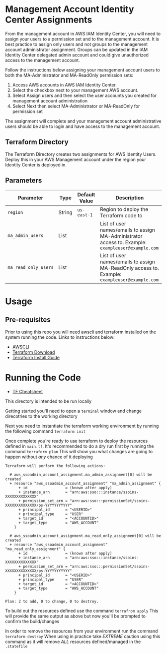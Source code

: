 # Management Account Identity Center Assignments

From the management account in AWS IAM Identity Center, you will need to assign your users to a permission set and to the management account. It is best practice to assign only users and not groups to the management account administrator assignment. Groups can be updated in the IAM Identity Center delegated admin account and could give unauthorized access to the management account.

Follow the instructions below assigning your management account users to both the MA-Administrator and MA-ReadOnly permission sets:

1. Access AWS accounts in AWS IAM Identity Center.
2. Select the checkbox next to your management AWS account.
3. Select Assign users and then select the user accounts you created for management account administration
4. Select Next then select MA-Administrator or MA-ReadOnly for permission set

The assignment will complete and your management account administrative users should be able to login and have access to the management account.

## Terraform Directory

The Terraform Directory creates two assignments for AWS Identity Users. Deploy this in your AWS Management account under the region your Identity Center is deployed in.

## Parameters

| Parameter | Type | Default Value | Description |
| --------- | ---- | ------------- | ----------- |
| `region` | String | `us-east-1` | Region to deploy the Terraform code to |
| `ma_admin_users` | List |   | List of user names/emails to assign MA-Administrator access to. Example: `exampleuser@example.com` |
| `ma_read_only_users` | List |   | List of user names/emails to assign MA-ReadOnly access to. Example: `exampleuser@example.com` |

# Usage

## Pre-requisites

Prior to using this repo you will need awscli and terraform installed on the system running the code. Links to instructions below:

* [AWSCLI](https://docs.aws.amazon.com/cli/latest/userguide/install-cliv2.html)
* [Terraform Download](https://www.terraform.io/downloads.html)
* [Terraform Install Guide](https://learn.hashicorp.com/terraform/getting-started/install)

# Running the Code

* [TF Cheatsheet](https://res.cloudinary.com/acloud-guru/image/fetch/c_thumb,f_auto,q_auto/https:/acg-wordpress-content-production.s3.us-west-2.amazonaws.com/app/uploads/2020/11/terraform-cheatsheet-from-ACG.pdf)

This directory is intended to be run locally

Getting started you'll need to open a `terminal` window and change direcotries to the working directory

Next you need to instantiate the terraform working environment by running the following command `terraform init`

Once complete you're ready to use terraform to deploy the resources defined in `main.tf`. It's recommended to do a dry run first by running the command `terraform plan`
This will show you what changes are going to happen without *any* chance of it deploying

```
Terraform will perform the following actions:

  # aws_ssoadmin_account_assignment.ma_admin_assignment[0] will be created
  + resource "aws_ssoadmin_account_assignment" "ma_admin_assignment" {
      + id                 = (known after apply)
      + instance_arn       = "arn:aws:sso:::instance/ssoins-XXXXXXXXXXXXXX"
      + permission_set_arn = "arn:aws:sso:::permissionSet/ssoins-XXXXXXXXXXXXXX/ps-YYYYYYYYYYY"
      + principal_id       = "<USERID>"
      + principal_type     = "USER"
      + target_id          = "<ACCOUNTID>"
      + target_type        = "AWS_ACCOUNT"
    }

  # aws_ssoadmin_account_assignment.ma_read_only_assignment[0] will be created
  + resource "aws_ssoadmin_account_assignment" "ma_read_only_assignment" {
      + id                 = (known after apply)
      + instance_arn       = "arn:aws:sso:::instance/ssoins-XXXXXXXXXXXXXX"
      + permission_set_arn = "arn:aws:sso:::permissionSet/ssoins-XXXXXXXXXXXXXX/ps-YYYYYYYYYYY"
      + principal_id       = "<USERID>"
      + principal_type     = "USER"
      + target_id          = "<ACCOUNTID>"
      + target_type        = "AWS_ACCOUNT"
    }

Plan: 2 to add, 0 to change, 0 to destroy.

```
To build out the resources defined use the command `terrafrom apply` 
This will provide the same output as above but now you'll be prompted to confirm the build/changes

In order to remove the resources from your environment run the command `terraform destroy`
When using in practice take *EXTREME* caution using this command as it will remove *ALL* resources defined/managed in the `.statefile`